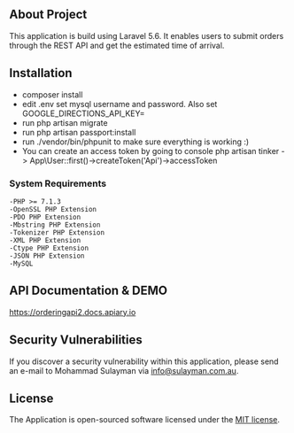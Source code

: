 
## About Project

This application is build using Laravel 5.6. It enables users to submit orders through the REST API and get the estimated time of arrival. 



## Installation

- composer install
- edit .env set mysql username and password. Also set GOOGLE_DIRECTIONS_API_KEY=
- run php artisan migrate
- run php artisan passport:install
- run ./vendor/bin/phpunit to make sure everything is working :)
- You can create an access token by going to console php artisan tinker -> App\User::first()->createToken('Api')->accessToken

### System Requirements 
	-PHP >= 7.1.3
	-OpenSSL PHP Extension
	-PDO PHP Extension
	-Mbstring PHP Extension
	-Tokenizer PHP Extension
	-XML PHP Extension
	-Ctype PHP Extension
	-JSON PHP Extension
	-MySQL

## API Documentation & DEMO
https://orderingapi2.docs.apiary.io

## Security Vulnerabilities

If you discover a security vulnerability within this application, please send an e-mail to Mohammad Sulayman via [info@sulayman.com.au](mailto:info@sulayman.com.au). 

## License

The Application is open-sourced software licensed under the [MIT license](https://opensource.org/licenses/MIT).
